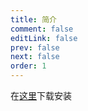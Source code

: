 ```yaml
---
title: 简介
comment: false
editLink: false
prev: false
next: false
order: 1
---
```


在[这里](https://developer.android.com/tools/releases/platform-tools?hl=zh-cn)下载安装
